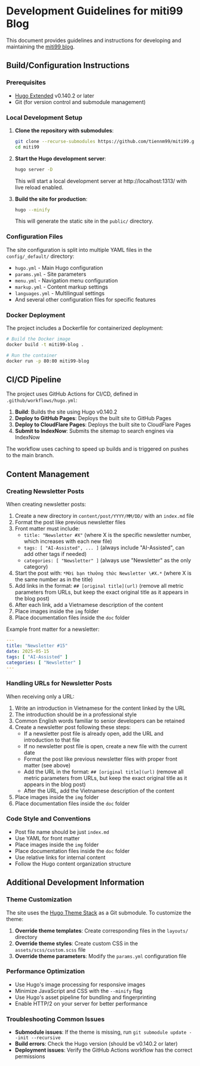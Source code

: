 # Development Guidelines for miti99 Blog

This document provides guidelines and instructions for developing and maintaining the [miti99 blog](https://miti99.com).

## Build/Configuration Instructions

### Prerequisites

- [Hugo Extended](https://gohugo.io/installation/) v0.140.2 or later
- Git (for version control and submodule management)

### Local Development Setup

1. **Clone the repository with submodules**:
   ```bash
   git clone --recurse-submodules https://github.com/tiennm99/miti99.git
   cd miti99
   ```

2. **Start the Hugo development server**:
   ```bash
   hugo server -D
   ```
   This will start a local development server at http://localhost:1313/ with live reload enabled.

3. **Build the site for production**:
   ```bash
   hugo --minify
   ```
   This will generate the static site in the `public/` directory.

### Configuration Files

The site configuration is split into multiple YAML files in the `config/_default/` directory:

- `hugo.yml` - Main Hugo configuration
- `params.yml` - Site parameters
- `menu.yml` - Navigation menu configuration
- `markup.yml` - Content markup settings
- `languages.yml` - Multilingual settings
- And several other configuration files for specific features

### Docker Deployment

The project includes a Dockerfile for containerized deployment:

```bash
# Build the Docker image
docker build -t miti99-blog .

# Run the container
docker run -p 80:80 miti99-blog
```

## CI/CD Pipeline

The project uses GitHub Actions for CI/CD, defined in `.github/workflows/hugo.yml`:

1. **Build**: Builds the site using Hugo v0.140.2
2. **Deploy to GitHub Pages**: Deploys the built site to GitHub Pages
3. **Deploy to CloudFlare Pages**: Deploys the built site to CloudFlare Pages
4. **Submit to IndexNow**: Submits the sitemap to search engines via IndexNow

The workflow uses caching to speed up builds and is triggered on pushes to the main branch.

## Content Management

### Creating Newsletter Posts

When creating newsletter posts:
1. Create a new directory in `content/post/YYYY/MM/DD/` with an `index.md` file
2. Format the post like previous newsletter files
3. Front matter must include:
   - `title: "Newsletter #X"` (where X is the specific newsletter number, which increases with each new file)
   - `tags: [ "AI-Assisted", ... ]` (always include "AI-Assisted", can add other tags if needed)
   - `categories: [ "Newsletter" ]` (always use "Newsletter" as the only category)
4. Start the post with: `*Mời bạn thưởng thức Newsletter \#X.*` (where X is the same number as in the title)
5. Add links in the format: `## [original title](url)` (remove all metric parameters from URLs, but keep the exact original title as it appears in the blog post)
6. After each link, add a Vietnamese description of the content
7. Place images inside the `img` folder
8. Place documentation files inside the `doc` folder

Example front matter for a newsletter:

```yaml
---
title: "Newsletter #15"
date: 2025-05-15
tags: [ "AI-Assisted" ]
categories: [ "Newsletter" ]
---
```

### Handling URLs for Newsletter Posts

When receiving only a URL:
1. Write an introduction in Vietnamese for the content linked by the URL
2. The introduction should be in a professional style
3. Common English words familiar to senior developers can be retained
4. Create a newsletter post following these steps:
   - If a newsletter post file is already open, add the URL and introduction to that file
   - If no newsletter post file is open, create a new file with the current date
   - Format the post like previous newsletter files with proper front matter (see above)
   - Add the URL in the format: `## [original title](url)` (remove all metric parameters from URLs, but keep the exact original title as it appears in the blog post)
   - After the URL, add the Vietnamese description of the content
5. Place images inside the `img` folder
6. Place documentation files inside the `doc` folder

### Code Style and Conventions

- Post file name should be just `index.md`
- Use YAML for front matter
- Place images inside the `img` folder
- Place documentation files inside the `doc` folder
- Use relative links for internal content
- Follow the Hugo content organization structure

## Additional Development Information

### Theme Customization

The site uses the [Hugo Theme Stack](https://github.com/CaiJimmy/hugo-theme-stack) as a Git submodule. To customize the theme:

1. **Override theme templates**: Create corresponding files in the `layouts/` directory
2. **Override theme styles**: Create custom CSS in the `assets/scss/custom.scss` file
3. **Override theme parameters**: Modify the `params.yml` configuration file

### Performance Optimization

- Use Hugo's image processing for responsive images
- Minimize JavaScript and CSS with the `--minify` flag
- Use Hugo's asset pipeline for bundling and fingerprinting
- Enable HTTP/2 on your server for better performance

### Troubleshooting Common Issues

- **Submodule issues**: If the theme is missing, run `git submodule update --init --recursive`
- **Build errors**: Check the Hugo version (should be v0.140.2 or later)
- **Deployment issues**: Verify the GitHub Actions workflow has the correct permissions

